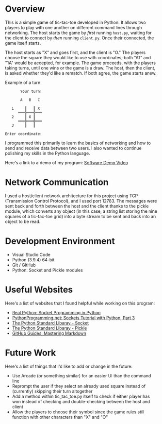 # Overview

This is a simple game of tic-tac-toe developed in Python. It allows two players to play with one another on different command lines through networking. The host starts the game by *first* running `host.py`, waiting for the client to connect by *then* running `client.py`. Once their connected, the game itself starts.

The host starts as "X" and goes first, and the client is "O." The players choose the square they would like to use with coordinates; both "A1" and "1A" would be accepted, for example. The game proceeds, with the players taking turns, until one wins or the game is a draw. The host, then the client, is asked whether they'd like a rematch. If both agree, the game starts anew. 

Example of a turn:

```
       Your turn!

       A   B   C

   1     ║   ║ X
      ═══╬═══╬═══
   2     ║ O ║
      ═══╬═══╬═══
   3     ║   ║

Enter coordinate: 
```

I programmed this primarily to learn the basics of networking and how to send and receive data between two users. I also wanted to continue polishing my skills in the Python language.

Here's a link to a demo of my program: [Software Demo Video](https://youtu.be/SwgcN-jh8Xs)

# Network Communication

I used a host/client network architecture for this project using TCP (Transmission Control Protocol), and I used port 12783. The messages were sent back and forth between the host and the client thanks to the pickle module, which converts any object (in this case, a string list storing the nine squares of a tic-tac-toe grid) into a byte stream to be sent and back into an object to be read. 

# Development Environment

* Visual Studio Code
* Python (3.9.4) 64-bit
* Git / GitHub
* Python: Socket and Pickle modules

# Useful Websites

Here's a list of websites that I found helpful while working on this program:

* [Real Python: Socket Programming in Python](https://realpython.com/python-sockets/)
* [PythonProgramming.net: Sockets Tutorial with Python, Part 3](https://pythonprogramming.net/pickle-objects-sockets-tutorial-python-3/)
* [The Python Standard Libaray - Socket](https://docs.python.org/3/library/socket.html)
* [The Python Standard Libaray - Pickle](https://docs.python.org/3/library/pickle.html)
* [GitHub Guides: Mastering Markdown](https://guides.github.com/features/mastering-markdown/)

# Future Work

Here's a list of things that I'd like to add or change in the future:

* Use Arcade (or something similar) for an easier UI than the command line
* Reprompt the user if they select an already used square instead of (currently) skipping their turn altogether
* Add a method within tic_tac_toe.py itself to check if either player has won instead of checking and double-checking between the host and client 
* Allow the players to choose their symbol since the game rules still function with other characters than "X" and "O"